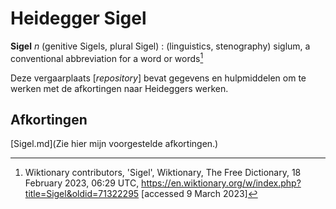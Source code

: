 # Heidegger Sigel

**Sigel** *n* (genitive Sigels, plural Sigel)
: (linguistics, stenography) siglum, a conventional abbreviation for a word or words[^1]

Deze vergaarplaats \[*repository*\] bevat gegevens en hulpmiddelen om te werken met de afkortingen naar Heideggers werken.

[^1]: Wiktionary contributors, 'Sigel', Wiktionary, The Free Dictionary, 18 February 2023, 06:29 UTC, <https://en.wiktionary.org/w/index.php?title=Sigel&oldid=71322295> [accessed 9 March 2023] 

## Afkortingen

[Sigel.md](Zie hier mijn voorgestelde afkortingen.)